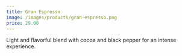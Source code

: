 ```yaml
---
title: Gran Espresso
image: /images/products/gran-espresso.png
price: 29.00
---
```


Light and flavorful blend with cocoa and black pepper for an intense experience.